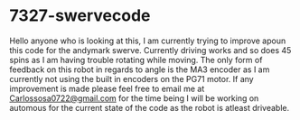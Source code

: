 # 7327-swervecode
Hello anyone who is looking at this, I am currently trying to improve apoun this code for the andymark swerve.
Currently driving works and so does 45 spins as I am having trouble rotating while moving. 
The only form of feedback on this robot in regards to angle is the MA3 encoder as I am currently not using the built in encoders on the PG71 motor.
If any improvement is made please feel free to email me at Carlossosa0722@gmail.com
for the time being I will be working on automous for the current state of the code as the robot is atleast driveable.
